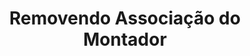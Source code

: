 ---
id: removendo-associacao-montador
title: Removendo Associação do Montador
sidebar_label: Removendo Associação do Montador
---